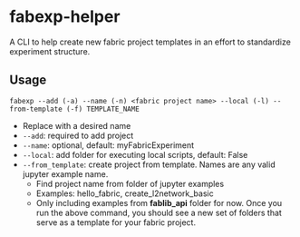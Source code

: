 # fabexp-helper
A CLI to help create new fabric project templates in an effort to standardize experiment structure.

## Usage
`fabexp --add (-a) --name (-n) <fabric project name> --local (-l) --from-template (-f) TEMPLATE_NAME`
- Replace <fabric project name> with a desired name
- `--add`: required to add project
- `--name`: optional, default: myFabricExperiment
- `--local`: add folder for executing local scripts, default: False
- `--from_template`: create project from template. Names are any valid jupyter example name.
    * Find project name from folder of jupyter examples
    * Examples: hello_fabric, create_l2network_basic
    * Only including examples from **fablib_api** folder for now.
Once you run the above command, you should see a new set of folders that serve as a template
for your fabric project.